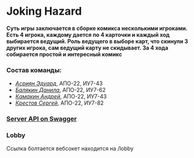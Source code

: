 # Joking Hazard
**Суть игры заключается в сборке комикса несколькими игроками. Есть 4 игрока, каждому дается по 4 карточки и каждый ход выбирается ведущий. Роль ведущего в выборе карт, что скинули 3 других игрока, сам ведущий карту не скидывает. За 4 хода собирается простой и интересный комикс**

### Состав команды:
* [*Асриян Эдуард*](https://github.com/ed-asriyan), АПО-22, ИУ7-43
* [*Балякин Данила*](https://github.com/Pacman29), АПО-22, ИУ7-62
* [*Камакин Андрей*](https://github.com/lieroz), АПО-22, ИУ7-43
* [*Крестов Сергей*](https://github.com/wolf1996), АПО-22, ИУ7-82

### [Server API on Swagger](https://app.swaggerhub.com/api/lieroz/Joking-Hazard/1.0.0)

### Lobby
Ссылка болтается вебсокет находится на /lobby
